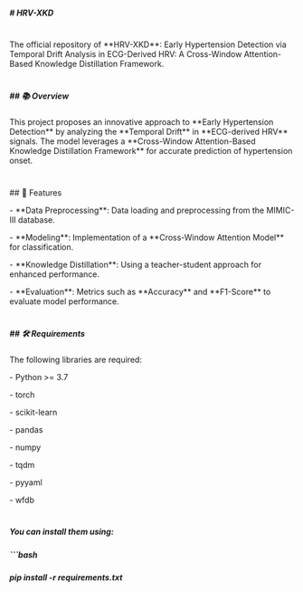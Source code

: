 ##### \# HRV-XKD

# 

The official repository of \*\*HRV-XKD\*\*: Early Hypertension Detection via Temporal Drift Analysis in ECG-Derived HRV: A Cross-Window Attention-Based Knowledge Distillation Framework.

# 

##### \## 📚 Overview

This project proposes an innovative approach to \*\*Early Hypertension Detection\*\* by analyzing the \*\*Temporal Drift\*\* in \*\*ECG-derived HRV\*\* signals. The model leverages a \*\*Cross-Window Attention-Based Knowledge Distillation Framework\*\* for accurate prediction of hypertension onset.

# 

\## 🚀 Features

\- \*\*Data Preprocessing\*\*: Data loading and preprocessing from the MIMIC-III database.

\- \*\*Modeling\*\*: Implementation of a \*\*Cross-Window Attention Model\*\* for classification.

\- \*\*Knowledge Distillation\*\*: Using a teacher-student approach for enhanced performance.

\- \*\*Evaluation\*\*: Metrics such as \*\*Accuracy\*\* and \*\*F1-Score\*\* to evaluate model performance.

# 

##### \## 🛠️ Requirements

The following libraries are required:

\- Python >= 3.7

\- torch

\- scikit-learn

\- pandas

\- numpy

\- tqdm

\- pyyaml

\- wfdb

# 

##### You can install them using:

##### ```bash

##### pip install -r requirements.txt

